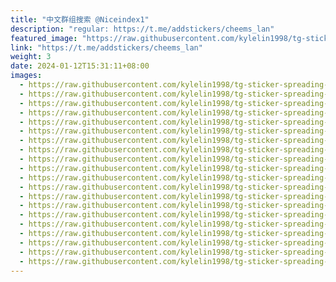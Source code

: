 ```yaml
---
title: "中文群组搜索 @Niceindex1"
description: "regular: https://t.me/addstickers/cheems_lan"
featured_image: "https://raw.githubusercontent.com/kylelin1998/tg-sticker-spreading-worldwide-images/main/img/1eef23a6-9d51-42d5-863e-dc8cdf4e6753.jpg"
link: "https://t.me/addstickers/cheems_lan"
weight: 3
date: 2024-01-12T15:31:11+08:00
images:
  - https://raw.githubusercontent.com/kylelin1998/tg-sticker-spreading-worldwide-images/main/img/1eef23a6-9d51-42d5-863e-dc8cdf4e6753.jpg
  - https://raw.githubusercontent.com/kylelin1998/tg-sticker-spreading-worldwide-images/main/img/98177374-acec-4465-8423-f23ec4e45d84.jpg
  - https://raw.githubusercontent.com/kylelin1998/tg-sticker-spreading-worldwide-images/main/img/b0ffc9fe-7eb6-436c-8b87-bb9a842468f7.jpg
  - https://raw.githubusercontent.com/kylelin1998/tg-sticker-spreading-worldwide-images/main/img/6c452264-5460-4802-984d-4ce47e8ddcb8.jpg
  - https://raw.githubusercontent.com/kylelin1998/tg-sticker-spreading-worldwide-images/main/img/159cb9c6-2eb2-4890-bc33-437c556f6388.jpg
  - https://raw.githubusercontent.com/kylelin1998/tg-sticker-spreading-worldwide-images/main/img/8a13bb3c-9b90-4315-ba0f-682bceb7921f.jpg
  - https://raw.githubusercontent.com/kylelin1998/tg-sticker-spreading-worldwide-images/main/img/591d49d2-a06e-4041-ac95-51c9f6393f78.jpg
  - https://raw.githubusercontent.com/kylelin1998/tg-sticker-spreading-worldwide-images/main/img/fb1dd402-fc8a-42b2-b380-733b89d7c752.jpg
  - https://raw.githubusercontent.com/kylelin1998/tg-sticker-spreading-worldwide-images/main/img/819b0d77-5486-4a4f-8544-c7bd1fadec1c.jpg
  - https://raw.githubusercontent.com/kylelin1998/tg-sticker-spreading-worldwide-images/main/img/20c371b8-be73-43d6-9b74-d7c99062fb77.jpg
  - https://raw.githubusercontent.com/kylelin1998/tg-sticker-spreading-worldwide-images/main/img/9daaf311-fedc-4160-aee6-3220a535a75c.jpg
  - https://raw.githubusercontent.com/kylelin1998/tg-sticker-spreading-worldwide-images/main/img/fddeb0b1-1bf2-4c7b-9180-4481e2eedab9.jpg
  - https://raw.githubusercontent.com/kylelin1998/tg-sticker-spreading-worldwide-images/main/img/84a4f43e-899e-4480-a065-aefd737f922d.jpg
  - https://raw.githubusercontent.com/kylelin1998/tg-sticker-spreading-worldwide-images/main/img/8d128e01-3788-4ca8-9326-efc6288f1091.jpg
  - https://raw.githubusercontent.com/kylelin1998/tg-sticker-spreading-worldwide-images/main/img/4cfd7d5d-4ae3-4258-ada2-89bbe67a44e3.jpg
  - https://raw.githubusercontent.com/kylelin1998/tg-sticker-spreading-worldwide-images/main/img/d0e69d20-8365-4207-8964-2999853a89b2.jpg
  - https://raw.githubusercontent.com/kylelin1998/tg-sticker-spreading-worldwide-images/main/img/f132ef18-d1bc-4d95-91a6-a38060b61991.jpg
  - https://raw.githubusercontent.com/kylelin1998/tg-sticker-spreading-worldwide-images/main/img/3620f049-5523-4e05-a756-35104fcebd75.jpg
  - https://raw.githubusercontent.com/kylelin1998/tg-sticker-spreading-worldwide-images/main/img/00aa7ccc-300d-4629-bc5d-12092b3305e9.jpg
  - https://raw.githubusercontent.com/kylelin1998/tg-sticker-spreading-worldwide-images/main/img/2263c27b-3795-41f6-bf8d-ba6e2dd04a51.jpg
---
```

